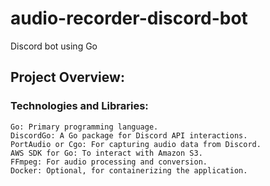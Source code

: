 # audio-recorder-discord-bot
Discord bot using Go


## Project Overview:

### Technologies and Libraries:

    Go: Primary programming language.
    DiscordGo: A Go package for Discord API interactions.
    PortAudio or Cgo: For capturing audio data from Discord.
    AWS SDK for Go: To interact with Amazon S3.
    FFmpeg: For audio processing and conversion.
    Docker: Optional, for containerizing the application.